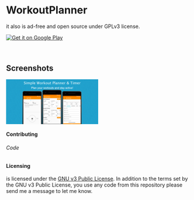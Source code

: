 
# WorkoutPlanner
 it also is ad-free and open source under GPLv3 license.<br/>

<div style="display:flex;" >
<a href='https://play.google.com/store/apps/details?id=com.shibedays.workoutplanner&pcampaignid=MKT-Other-global-all-co-prtnr-py-PartBadge-Mar2515-1'><img alt='Get it on Google Play' src='https://play.google.com/intl/en_us/badges/images/generic/en_badge_web_generic.png' height=80px/></a>
</div>
</br></br>

## Screenshots
<div style="display:flex;" >
<img  src="App Graphics/FeatureGraphic.png" width="50%" >
</div>

#### Contributing

###### Code 

#### Licensing
 is licensed under the [GNU v3 Public License](https://github.com/UCDTtbot/WorkoutPlanner/blob/master/LICENSE).
In addition to the terms set by the GNU v3 Public License, you use any code from this repository please send me a message to let me know.
